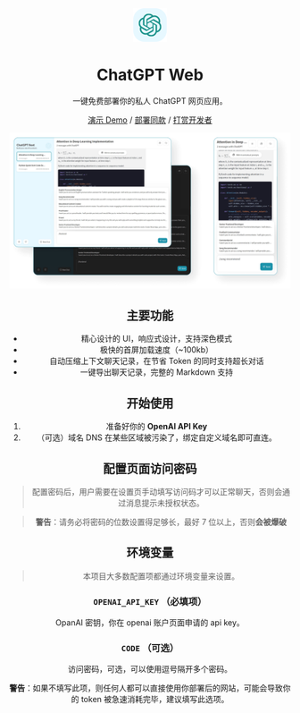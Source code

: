 <div align="center">
<img src="./docs/images/icon.svg" alt="预览"/>

<h1 align="center">ChatGPT Web</h1>

一键免费部署你的私人 ChatGPT 网页应用。

[演示 Demo](https://chat.quanguoxinxi.cn//) /  [部署同款](https://ext.dcloud.net.cn/plugin?id=11680) /  [打赏开发者](https://mp-2f0d48ab-d929-4cc0-95a3-4a6bd2716330.cdn.bspapp.com/cloudstorage/b1e4674d-fe06-43c6-b94b-cf0cd11a7890.jpg) 

![主界面](./docs/images/cover.png)


## 主要功能

- 精心设计的 UI，响应式设计，支持深色模式
- 极快的首屏加载速度（~100kb）
- 自动压缩上下文聊天记录，在节省 Token 的同时支持超长对话
- 一键导出聊天记录，完整的 Markdown 支持

## 开始使用

1. 准备好你的 **OpenAI API Key**
2. （可选）域名 DNS 在某些区域被污染了，绑定自定义域名即可直连。


## 配置页面访问密码

> 配置密码后，用户需要在设置页手动填写访问码才可以正常聊天，否则会通过消息提示未授权状态。

> **警告**：请务必将密码的位数设置得足够长，最好 7 位以上，否则**会被爆破**


## 环境变量

> 本项目大多数配置项都通过环境变量来设置。

### `OPENAI_API_KEY` （必填项）

OpanAI 密钥，你在 openai 账户页面申请的 api key。

### `CODE` （可选）

访问密码，可选，可以使用逗号隔开多个密码。

**警告**：如果不填写此项，则任何人都可以直接使用你部署后的网站，可能会导致你的 token 被急速消耗完毕，建议填写此选项。

